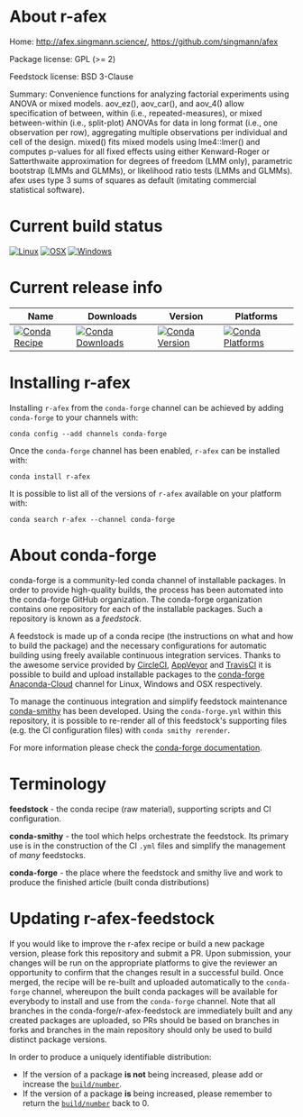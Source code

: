 About r-afex
============

Home: http://afex.singmann.science/, https://github.com/singmann/afex

Package license: GPL (>= 2)

Feedstock license: BSD 3-Clause

Summary: Convenience functions for analyzing factorial experiments using ANOVA or mixed models.
aov_ez(), aov_car(), and aov_4() allow specification of between, within (i.e., repeated-measures),
or mixed between-within (i.e., split-plot) ANOVAs for data in long format (i.e.,
one observation per row), aggregating multiple observations per individual and cell
of the design. mixed() fits mixed models using lme4::lmer() and computes p-values
for all fixed effects using either Kenward-Roger or Satterthwaite approximation
for degrees of freedom (LMM only), parametric bootstrap (LMMs and GLMMs), or likelihood
ratio tests (LMMs and GLMMs). afex uses type 3 sums of squares as default (imitating
commercial statistical software).




Current build status
====================

[![Linux](https://img.shields.io/circleci/project/github/conda-forge/r-afex-feedstock/master.svg?label=Linux)](https://circleci.com/gh/conda-forge/r-afex-feedstock)
[![OSX](https://img.shields.io/travis/conda-forge/r-afex-feedstock/master.svg?label=macOS)](https://travis-ci.org/conda-forge/r-afex-feedstock)
[![Windows](https://img.shields.io/appveyor/ci/conda-forge/r-afex-feedstock/master.svg?label=Windows)](https://ci.appveyor.com/project/conda-forge/r-afex-feedstock/branch/master)

Current release info
====================

| Name | Downloads | Version | Platforms |
| --- | --- | --- | --- |
| [![Conda Recipe](https://img.shields.io/badge/recipe-r--afex-green.svg)](https://anaconda.org/conda-forge/r-afex) | [![Conda Downloads](https://img.shields.io/conda/dn/conda-forge/r-afex.svg)](https://anaconda.org/conda-forge/r-afex) | [![Conda Version](https://img.shields.io/conda/vn/conda-forge/r-afex.svg)](https://anaconda.org/conda-forge/r-afex) | [![Conda Platforms](https://img.shields.io/conda/pn/conda-forge/r-afex.svg)](https://anaconda.org/conda-forge/r-afex) |

Installing r-afex
=================

Installing `r-afex` from the `conda-forge` channel can be achieved by adding `conda-forge` to your channels with:

```
conda config --add channels conda-forge
```

Once the `conda-forge` channel has been enabled, `r-afex` can be installed with:

```
conda install r-afex
```

It is possible to list all of the versions of `r-afex` available on your platform with:

```
conda search r-afex --channel conda-forge
```


About conda-forge
=================

conda-forge is a community-led conda channel of installable packages.
In order to provide high-quality builds, the process has been automated into the
conda-forge GitHub organization. The conda-forge organization contains one repository
for each of the installable packages. Such a repository is known as a *feedstock*.

A feedstock is made up of a conda recipe (the instructions on what and how to build
the package) and the necessary configurations for automatic building using freely
available continuous integration services. Thanks to the awesome service provided by
[CircleCI](https://circleci.com/), [AppVeyor](https://www.appveyor.com/)
and [TravisCI](https://travis-ci.org/) it is possible to build and upload installable
packages to the [conda-forge](https://anaconda.org/conda-forge)
[Anaconda-Cloud](https://anaconda.org/) channel for Linux, Windows and OSX respectively.

To manage the continuous integration and simplify feedstock maintenance
[conda-smithy](https://github.com/conda-forge/conda-smithy) has been developed.
Using the ``conda-forge.yml`` within this repository, it is possible to re-render all of
this feedstock's supporting files (e.g. the CI configuration files) with ``conda smithy rerender``.

For more information please check the [conda-forge documentation](https://conda-forge.org/docs/).

Terminology
===========

**feedstock** - the conda recipe (raw material), supporting scripts and CI configuration.

**conda-smithy** - the tool which helps orchestrate the feedstock.
                   Its primary use is in the construction of the CI ``.yml`` files
                   and simplify the management of *many* feedstocks.

**conda-forge** - the place where the feedstock and smithy live and work to
                  produce the finished article (built conda distributions)


Updating r-afex-feedstock
=========================

If you would like to improve the r-afex recipe or build a new
package version, please fork this repository and submit a PR. Upon submission,
your changes will be run on the appropriate platforms to give the reviewer an
opportunity to confirm that the changes result in a successful build. Once
merged, the recipe will be re-built and uploaded automatically to the
`conda-forge` channel, whereupon the built conda packages will be available for
everybody to install and use from the `conda-forge` channel.
Note that all branches in the conda-forge/r-afex-feedstock are
immediately built and any created packages are uploaded, so PRs should be based
on branches in forks and branches in the main repository should only be used to
build distinct package versions.

In order to produce a uniquely identifiable distribution:
 * If the version of a package **is not** being increased, please add or increase
   the [``build/number``](https://conda.io/docs/user-guide/tasks/build-packages/define-metadata.html#build-number-and-string).
 * If the version of a package **is** being increased, please remember to return
   the [``build/number``](https://conda.io/docs/user-guide/tasks/build-packages/define-metadata.html#build-number-and-string)
   back to 0.
